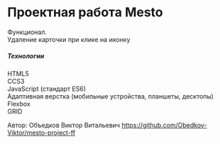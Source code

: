 # Проектная работа Mesto

Функционал.
<br>
Удаление карточки при клике на иконку

<h5>Технологии</h5>
HTML5
<br>
CCS3
<br>
JavaScript (стандарт ES6)
<br>
Адаптивная верстка (мобильные устройства, планшеты, десктопы)
<br>
Flexbox
<br>
GRID

Автор: Объедков Виктор Витальевич
https://github.com/Obedkov-Viktor/mesto-project-ff

